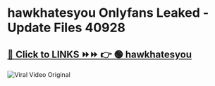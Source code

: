 
 # hawkhatesyou Onlyfans Leaked - Update Files 40928

## <h2><a href="https://clipsfans.com/hawkhatesyou&ref=git">🔗 Click to LINKS ⏩⏩ 👉 🟢 hawkhatesyou </a></h2>

<a href="https://clipsfans.com/hawkhatesyou&ref=git" rel="nofollow" data-target="animated-image.originalLink"><img src="https://i.ibb.co.com/xMMVF88/686577567.gif" alt="Viral Video Original" style="max-width: 100%; display: inline-block;" data-target="animated-image.originalImage"></a>

